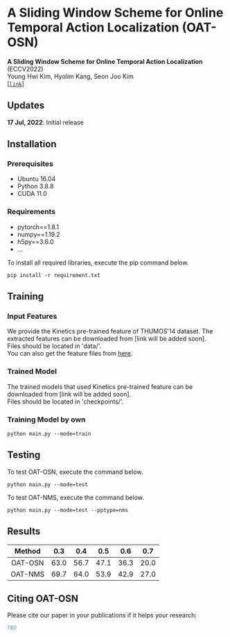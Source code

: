 # A Sliding Window Scheme for Online Temporal Action Localization (OAT-OSN)   
**A Sliding Window Scheme for Online Temporal Action Localization** (ECCV2022)   
Young Hwi Kim, Hyolim Kang, Seon Joo Kim   
[[`link`]()]   

## Updates
**17 Jul, 2022**: Initial release

## Installation

### Prerequisites
- Ubuntu 16.04  
- Python 3.8.8   
- CUDA 11.0  

### Requirements
- pytorch==1.8.1  
- numpy==1.19.2
- h5py==3.6.0
- ...

To install all required libraries, execute the pip command below.
```
pip install -r requirement.txt
```

## Training

### Input Features
We provide the Kinetics pre-trained feature of THUMOS'14 dataset.
The extracted features can be downloaded from [link will be added soon].   
Files should be located in 'data/'.  
You can also get the feature files from [here](https://github.com/wangxiang1230/OadTR).

### Trained Model
The trained models that used Kinetics pre-trained feature can be downloaded from [link will be added soon].    
Files should be located in 'checkpoints/'. 

### Training Model by own
```
python main.py --mode=train
```


## Testing
To test OAT-OSN, execute the command below.
```
python main.py --mode=test
```

To test OAT-NMS, execute the command below.
```
python main.py --mode=test --pptype=nms
```

## Results

| Method | 0.3 | 0.4 | 0.5 | 0.6 | 0.7 |
|:--------------:|:--------------:|:--------------:|:--------------:|:--------------:|:--------------:| 
| OAT-OSN | 63.0 | 56.7 | 47.1 | 36.3 | 20.0 |
| OAT-NMS | 69.7 | 64.0 | 53.9 | 42.9 | 27.0 |


## Citing OAT-OSN
Please cite our paper in your publications if it helps your research:

```BibTeX
TBD
```
